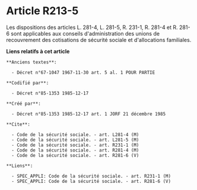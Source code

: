 # Article R213-5

Les dispositions des articles L. 281-4, L. 281-5, R. 231-1, R. 281-4 et R. 281-6 sont applicables aux conseils
d'administration des unions de recouvrement des cotisations de sécurité sociale et d'allocations familiales.

**Liens relatifs à cet article**

	**Anciens textes**:

	  - Décret n°67-1047 1967-11-30 art. 5 al. 1 POUR PARTIE

	**Codifié par**:

	  - Décret n°85-1353 1985-12-17

	**Créé par**:

	  - Décret n°85-1353 1985-12-17 art. 1 JORF 21 décembre 1985

	**Cite**:

	  - Code de la sécurité sociale. - art. L281-4 (M)
	  - Code de la sécurité sociale. - art. L281-5 (M)
	  - Code de la sécurité sociale. - art. R231-1 (M)
	  - Code de la sécurité sociale. - art. R281-4 (M)
	  - Code de la sécurité sociale. - art. R281-6 (V)

	**Liens**:

	  - SPEC_APPLI: Code de la sécurité sociale. - art. R231-1 (M)
	  - SPEC_APPLI: Code de la sécurité sociale. - art. R281-6 (V)
